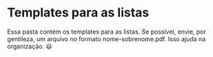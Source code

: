 # Templates para as listas 

Essa pasta contém os templates para as listas. Se possível, envie, por gentileza, um arquivo no formato nome-sobrenome.pdf. Isso ajuda na organização. :smiley: 
